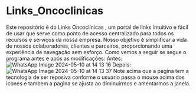 ﻿# Links_Oncoclinicas
Este repositório é do Links Oncoclínicas , um portal de links intuitivo e fácil de usar que serve como ponto de acesso centralizado para todos os recursos e serviços da nossa empresa. Nosso objetivo é simplificar a vida de nossos colaboradores, clientes e parceiros, proporcionando uma experiência de navegação sem esforço.
Como vemos a seguir se segue o programa antes e após as modificações:
Antes:
![WhatsApp Image 2024-05-10 at 14 13 16](https://github.com/Marque7/LinksOncoclinicas/assets/169157945/9c94b319-a125-46a2-bc8d-8400a42f7f1e)
Depois:
![WhatsApp Image 2024-05-10 at 14 13 37](https://github.com/Marque7/LinksOncoclinicas/assets/169157945/ff7f14e4-5a66-4121-b520-ab601e8561c4)
Note acima que a pagina tem a tecnologia de ser reposiva conforme o usuario passa o mouse acima dos icones e tambem a pagina se ajusta ao diminuirmos e amentarmos a janela.
